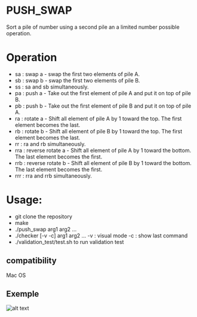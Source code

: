# PUSH_SWAP
Sort a pile of number using a second pile an a limited number possible operation.

# Operation
-	sa : swap a - swap the first two elements of pile A.
-	sb : swap b - swap the first two elements of pile B.
-	ss : sa and sb simultaneously.
-	pa : push a - Take out the first element of pile A and put it on top of pile B.
-	pb : push b - Take out the first element of pile B and put it on top of pile A.
-	ra : rotate a - Shift all element of pile A by 1 toward the top. The first element becomes the last.
-	rb : rotate b - Shift all element of pile B by 1 toward the top. The first element becomes the last.
-	rr : ra and rb simultaneously.
-	rra : reverse rotate a - Shift all element of pile A by 1 toward the bottom. The last element becomes the first.
-	rrb : reverse rotate b - Shift all element of pile B by 1 toward the bottom. The last element becomes the first.
-	rrr : rra and rrb simultaneously.

# Usage:
-	git clone the repository
-	make
-	./push_swap arg1 arg2 ...
-	./checker [-v -c] arg1 arg2 ...
		-v : visual mode
		-c : show last command
-	./validation_test/test.sh to run validation test

## compatibility
Mac OS

## Exemple

![alt text](https://raw.githubusercontent.com/kylax/push_swap/master/img/exemple.png)
